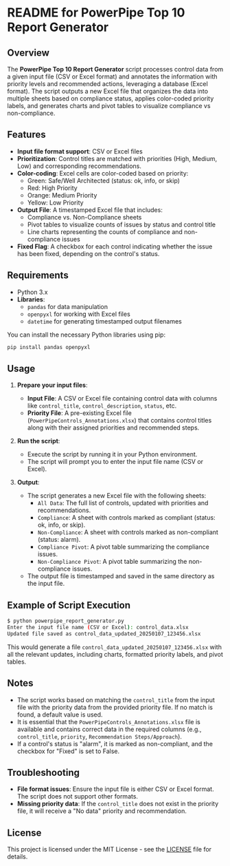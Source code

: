 # README for PowerPipe Top 10 Report Generator

## Overview
The **PowerPipe Top 10 Report Generator** script processes control data from a given input file (CSV or Excel format) and annotates the information with priority levels and recommended actions, leveraging a database (Excel format). The script outputs a new Excel file that organizes the data into multiple sheets based on compliance status, applies color-coded priority labels, and generates charts and pivot tables to visualize compliance vs non-compliance.

## Features
- **Input file format support**: CSV or Excel files
- **Prioritization**: Control titles are matched with priorities (High, Medium, Low) and corresponding recommendations.
- **Color-coding**: Excel cells are color-coded based on priority:
  - Green: Safe/Well Architected (status: ok, info, or skip)
  - Red: High Priority
  - Orange: Medium Priority
  - Yellow: Low Priority
- **Output File**: A timestamped Excel file that includes:
  - Compliance vs. Non-Compliance sheets
  - Pivot tables to visualize counts of issues by status and control title
  - Line charts representing the counts of compliance and non-compliance issues
- **Fixed Flag**: A checkbox for each control indicating whether the issue has been fixed, depending on the control's status.

## Requirements
- Python 3.x
- **Libraries**:
  - `pandas` for data manipulation
  - `openpyxl` for working with Excel files
  - `datetime` for generating timestamped output filenames

You can install the necessary Python libraries using pip:

```bash
pip install pandas openpyxl
```

## Usage
1. **Prepare your input files**:
   - **Input File**: A CSV or Excel file containing control data with columns like `control_title`, `control_description`, `status`, etc.
   - **Priority File**: A pre-existing Excel file (`PowerPipeControls_Annotations.xlsx`) that contains control titles along with their assigned priorities and recommended steps. 

2. **Run the script**:
   - Execute the script by running it in your Python environment.
   - The script will prompt you to enter the input file name (CSV or Excel).
   
3. **Output**:
   - The script generates a new Excel file with the following sheets:
     - `All Data`: The full list of controls, updated with priorities and recommendations.
     - `Compliance`: A sheet with controls marked as compliant (status: ok, info, or skip).
     - `Non-Compliance`: A sheet with controls marked as non-compliant (status: alarm).
     - `Compliance Pivot`: A pivot table summarizing the compliance issues.
     - `Non-Compliance Pivot`: A pivot table summarizing the non-compliance issues.
   - The output file is timestamped and saved in the same directory as the input file.

## Example of Script Execution

```bash
$ python powerpipe_report_generator.py
Enter the input file name (CSV or Excel): control_data.xlsx
Updated file saved as control_data_updated_20250107_123456.xlsx
```

This would generate a file `control_data_updated_20250107_123456.xlsx` with all the relevant updates, including charts, formatted priority labels, and pivot tables.

## Notes
- The script works based on matching the `control_title` from the input file with the priority data from the provided priority file. If no match is found, a default value is used.
- It is essential that the `PowerPipeControls_Annotations.xlsx` file is available and contains correct data in the required columns (e.g., `control_title`, `priority`, `Recommendation Steps/Approach`).
- If a control's status is "alarm", it is marked as non-compliant, and the checkbox for "Fixed" is set to False.
  
## Troubleshooting
- **File format issues**: Ensure the input file is either CSV or Excel format. The script does not support other formats.
- **Missing priority data**: If the `control_title` does not exist in the priority file, it will receive a "No data" priority and recommendation.

## License
This project is licensed under the MIT License - see the [LICENSE](LICENSE) file for details.
